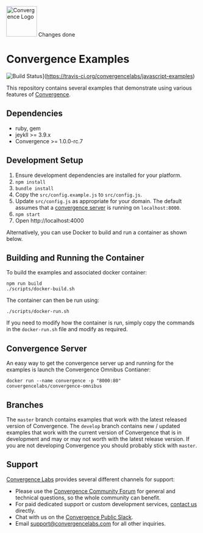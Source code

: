 <img alt="Convergence Logo" height="80" src="https://convergence.io/assets/img/convergence-logo.png" > Changes done

# Convergence Examples

![Build Status](https://travis-ci.org/convergencelabs/javascript-examples.svg?branch=master)](https://travis-ci.org/convergencelabs/javascript-examples)

This repository contains several examples that demonstrate using various features of [Convergence](https://convergence.io).

## Dependencies

 * ruby, gem
 * jeykll >= 3.9.x
 * Convergence >= 1.0.0-rc.7

## Development Setup

 1. Ensure development dependencies are installed for your platform.
 1. `npm install`
 1. `bundle install`
 1. Copy the `src/config.example.js` to `src/config.js`.
 1. Update `src/config.js` as appropriate for your domain. The default assumes that a [convergence server](https://convergence.io/quickstart/) is running on `localhost:8000`.
 1. `npm start`
 1. Open http://localhost:4000

Alternatively, you can use Docker to build and run a container as shown below.


## Building and Running the Container
To build the examples and associated docker container:

```shell script
npm run build
./scripts/docker-build.sh
```

The container can then be run using:

```shell script
./scripts/docker-run.sh
```

If you need to modify how the container is run, simply copy the commands in the `docker-run.sh` file and modify as required.

## Convergence Server
An easy way to get the convergence server up and running for the examples is launch the Convergence Omnibus Contianer:

```
docker run --name convergence -p "8000:80" convergencelabs/convergence-omnibus
```

## Branches
The `master` branch contains examples that work with the latest released version of Convergence.  The `develop` branch contains new / updated examples that work with the current version of Convergence that is in development and may or may not worth with the latest release version.  If you are not developing Convergence you should probably stick with `master`.

## Support
[Convergence Labs](https://convergencelabs.com) provides several different channels for support:

- Please use the [Convergence Community Forum](https://forum.convergence.io) for general and technical questions, so the whole community can benefit.
- For paid dedicated support or custom development services, [contact us](https://convergence.io/contact-sales/) directly.
- Chat with us on the [Convergence Public Slack](https://slack.convergence.io).
- Email <support@convergencelabs.com> for all other inquiries.
